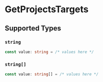 # GetProjectsTargets


## Supported Types

### `string`

```typescript
const value: string = /* values here */
```

### `string[]`

```typescript
const value: string[] = /* values here */
```

